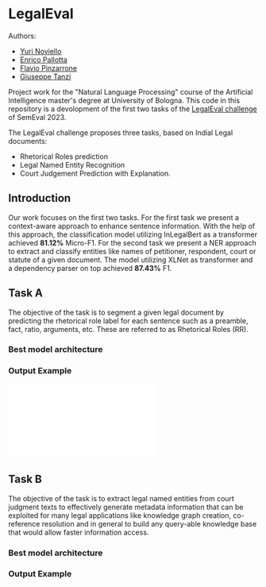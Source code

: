 # LegalEval

Authors:
- [Yuri Noviello](https://github.com/yurinoviello)
- [Enrico Pallotta](https://github.com/PallottaEnrico)
- [Flavio Pinzarrone](https://github.com/flaviopinzarrone)
- [Giuseppe Tanzi](https://github.com/giuseppe-tanzi)

Project work for the "Natural Language Processing" course of the Artificial Intelligence master's degree at University of Bologna. This code in this repository is a devolopment of the first two tasks of the [LegalEval challenge](https://sites.google.com/view/legaleval/home) of SemEval 2023. <br>

The LegalEval challenge proposes three tasks, based on Indial Legal documents: 
- Rhetorical Roles prediction
- Legal Named Entity Recognition
- Court Judgement Prediction with Explanation. 

## Introduction

Our work focuses on the first two tasks. For the first task we present a context-aware approach to enhance sentence information. With the help of this approach, the classification model utilizing InLegalBert as a transformer achieved <b>81.12%</b> Micro-F1. For the second task we present a NER approach to extract and classify entities like names of petitioner, respondent, court or statute of a given document. The model utilizing XLNet as transformer and a dependency parser on top achieved <b>87.43%</b> F1.

## Task A

The objective of the task is to segment a given legal document by predicting the rhetorical role label for each sentence such as a preamble, fact, ratio, arguments, etc. These are referred to as Rhetorical Roles (RR).

### Best model architecture

### Output Example

<embed src="./res/img/output_task_a.pdf" type="application/pdf">



## Task B

The objective of the task is to extract legal named entities from court judgment texts to effectively generate metadata information that can be exploited for many legal applications like knowledge graph creation, co-reference resolution and in general to build any query-able knowledge base that would allow faster information access.

### Best model architecture

### Output Example
